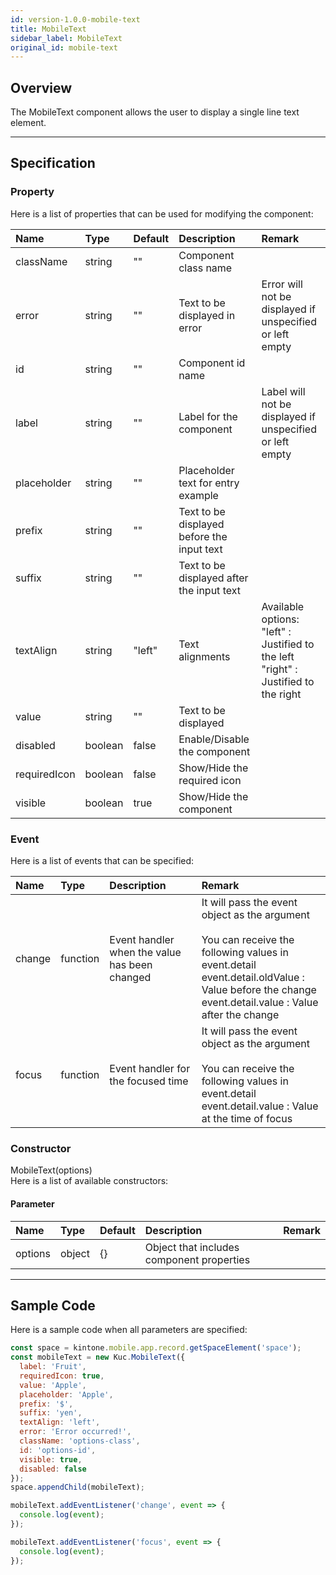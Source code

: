 ```yaml
---
id: version-1.0.0-mobile-text
title: MobileText
sidebar_label: MobileText
original_id: mobile-text
---
```


## Overview

The MobileText component allows the user to display a single line text element.

<div class='sample-container'>
  <div id='sample-container__components'></div>
</div>
<script src="/docusaurus/js/samples/mobile-text.js"></script>

---

## Specification

### Property

Here is a list of properties that can be used for modifying the component:

| Name | Type | Default | Description | Remark |
| :--- | :--- | :--- | :--- | :--- |
| className | string | ""  | Component class name | |
| error | string | ""  | Text to be displayed in error | Error will not be displayed if unspecified or left empty |
| id | string | ""  | Component id name | |
| label | string | ""  | Label for the component | Label will not be displayed if unspecified or left empty |
| placeholder | string | ""  | Placeholder text for entry example | |
| prefix | string | ""  | Text to be displayed before the input text | |
| suffix | string | ""  | Text to be displayed after the input text | |
| textAlign | string | "left"  | Text alignments | Available options:<br>"left" : Justified to the left<br>"right" : Justified to the right |
| value | string | ""  | Text to be displayed | |
| disabled | boolean | false | Enable/Disable the component | |
| requiredIcon | boolean | false | Show/Hide the required icon | |
| visible | boolean | true | Show/Hide the component | |

### Event

Here is a list of events that can be specified:

| Name | Type | Description | Remark |
| :--- | :--- | :--- | :--- |
| change | function | Event handler when the value has been changed | It will pass the event object as the argument<br><br>You can receive the following values in event.detail<br>event.detail.oldValue : Value before the change<br>event.detail.value : Value after the change |
| focus | function | Event handler for the focused time | It will pass the event object as the argument<br><br>You can receive the following values in event.detail<br>event.detail.value : Value at the time of focus |

### Constructor

MobileText(options)<br>
Here is a list of available constructors:

#### Parameter
| Name | Type | Default | Description | Remark |
| :--- | :--- | :--- | :--- | :--- |
| options  | object | {} | Object that includes component properties |  |

---
## Sample Code

Here is a sample code when all parameters are specified:

```javascript
const space = kintone.mobile.app.record.getSpaceElement('space');
const mobileText = new Kuc.MobileText({
  label: 'Fruit',
  requiredIcon: true,
  value: 'Apple',
  placeholder: 'Apple',
  prefix: '$',
  suffix: 'yen',
  textAlign: 'left',
  error: 'Error occurred!',
  className: 'options-class',
  id: 'options-id',
  visible: true,
  disabled: false
});
space.appendChild(mobileText);

mobileText.addEventListener('change', event => {
  console.log(event);
});

mobileText.addEventListener('focus', event => {
  console.log(event);
});
```
